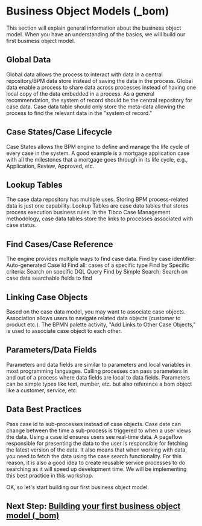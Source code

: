 # Business Object Models (_bom)
This section will explain general information about the business object model. When you have an understanding of the basics, we will build our first business object model.

## Global Data
Global data allows the process to interact with data in a central repository/BPM data store instead of saving the data in the process. Global data enable a process to share data across processes instead of having one local copy of the data embedded in a process. As a general recommendation, the system of record should be the central repository for case data. Case data table should only store the meta-data allowing the process to find the relevant data in the "system of record."

## Case States/Case Lifecycle
Case States allows the BPM engine to define and manage the life cycle of every case in the system. A good example is a mortgage application case with all the milestones that a mortgage goes through in its life cycle, e.g., Application, Review, Approved, etc.

## Lookup Tables
The case data repository has multiple uses. 
Storing BPM process-related data is just one capability. 
Lookup Tables are case data tables that stores process execution business rules.  In the Tibco Case Management methodology, case data tables store the links to processes associated with case status. 
## Find Cases/Case Reference
The engine provides multiple ways to find case data.
Find by case identifier: Auto-generated Case Id 
Find all: cases of a specific type
Find by Specific criteria: Search on specific DQL Query
Find by Simple Search: Search on case data searchable fields to find 

## Linking Case Objects
Based on the case data model, you may want to associate case objects. Association allows users to navigate related data objects (customer to product etc.). The BPMN palette activity, "Add Links to Other Case Objects," is used to associate case object to each other.

## Parameters/Data Fields 
Parameters and data fields are similar to parameters and local variables in most programming languages. Calling processes can pass parameters in and out of a process where data fields are local to data fields. Parameters can be simple types like text, number, etc. but also reference a bom object like a customer, service, etc.

## Data Best Practices
Pass case id to sub-processes instead of case objects. Case date can change between the time a sub-process is triggered to when a user views the data. Using a case id ensures users see real-time data. A pageflow responsible for presenting the data to the user is responsible for fetching the latest version of the data.
It also means that when working with data, you need to fetch the data using the case search functionality. For this reason, it is also a good idea to create reusable service processes to do searching as it will speed up development time. We will be implementing this best practice in this workshop.

OK, so let's start building our first business object model.
## Next Step: [Building your first business object model (_bom)](create_Data_Project.md)


<!--
Let's start building the forms
## Next Step: [Building the project forms (_forms)](forms_project.md)
```
```
Let's start building the organizational model
## Next Step: [Building the organizational model](org_Model.md)
```-->